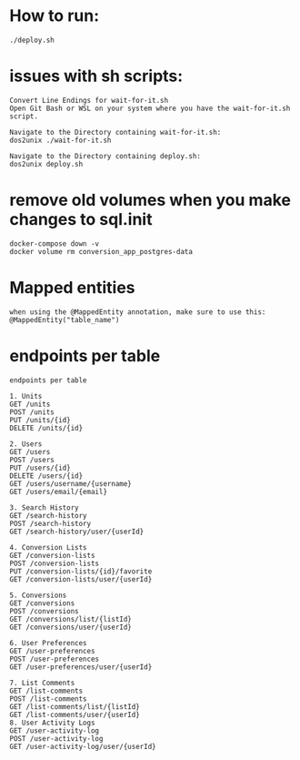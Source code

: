 # How to run:

    ./deploy.sh

# issues with sh scripts:

    Convert Line Endings for wait-for-it.sh
    Open Git Bash or WSL on your system where you have the wait-for-it.sh script.

    Navigate to the Directory containing wait-for-it.sh:
    dos2unix ./wait-for-it.sh

    Navigate to the Directory containing deploy.sh:
    dos2unix deploy.sh

# remove old volumes when you make changes to sql.init

    docker-compose down -v
    docker volume rm conversion_app_postgres-data

# Mapped entities

    when using the @MappedEntity annotation, make sure to use this:
    @MappedEntity("table_name")

# endpoints per table

    endpoints per table

    1. Units
    GET /units
    POST /units
    PUT /units/{id}
    DELETE /units/{id}

    2. Users
    GET /users
    POST /users
    PUT /users/{id}
    DELETE /users/{id}
    GET /users/username/{username}
    GET /users/email/{email}

    3. Search History
    GET /search-history
    POST /search-history
    GET /search-history/user/{userId}

    4. Conversion Lists
    GET /conversion-lists
    POST /conversion-lists
    PUT /conversion-lists/{id}/favorite
    GET /conversion-lists/user/{userId}

    5. Conversions
    GET /conversions
    POST /conversions
    GET /conversions/list/{listId}
    GET /conversions/user/{userId}

    6. User Preferences
    GET /user-preferences
    POST /user-preferences
    GET /user-preferences/user/{userId}

    7. List Comments
    GET /list-comments
    POST /list-comments
    GET /list-comments/list/{listId}
    GET /list-comments/user/{userId}
    8. User Activity Logs
    GET /user-activity-log
    POST /user-activity-log
    GET /user-activity-log/user/{userId}
